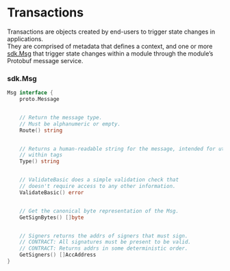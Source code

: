 # Transactions
Transactions are objects created by end-users to trigger state changes in applications.<br/>
 They are comprised of metadata that defines a context, and one or more [sdk.Msg](###sdk.Msg)  that trigger state changes within a module through the module’s Protobuf message service.

 ### sdk.Msg

```go
Msg interface {
    proto.Message


    // Return the message type.
    // Must be alphanumeric or empty.
    Route() string


    // Returns a human-readable string for the message, intended for utilization
    // within tags
    Type() string


    // ValidateBasic does a simple validation check that
    // doesn't require access to any other information.
    ValidateBasic() error


    // Get the canonical byte representation of the Msg.
    GetSignBytes() []byte


    // Signers returns the addrs of signers that must sign.
    // CONTRACT: All signatures must be present to be valid.
    // CONTRACT: Returns addrs in some deterministic order.
    GetSigners() []AccAddress
}
```